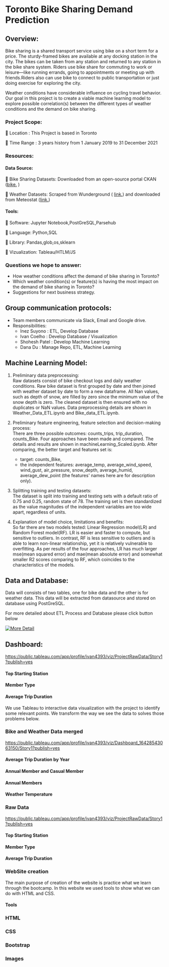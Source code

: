 

# Toronto Bike Sharing Demand Prediction 

## Overview: 

Bike sharing is a shared transport service using bike on a short term for a price. The sturdy-framed bikes are available at any docking station in the city. The bikes can be taken from any station and returned to any station in the bike share system. Riders use bike share for commuting to work or leisure—like running errands, going to appointments or meeting up with friends.Riders also can use bike to connect to public transportation or just doing exercise for exploring the city.  

Weather conditions have considerable influence on cycling travel behavior. Our goal in this project is to create a viable machine learning model to explore possible correlation(s) between the different types of weather conditions and the demand on bike sharing. 

### Project Scope: 
:large_orange_diamond: Location      : This Project is based in Toronto

:large_orange_diamond: Time Range    : 3 years history from 1 January 2019 to 31 December 2021 


### Resources:

#### Data Source:  
:large_orange_diamond: Bike Sharing Datasets: Downloaded from an open-source portal CKAN ([bike.](https://ckan0.cf.opendata.inter.prod-toronto.ca/tr/dataset/bike-share-toronto-ridership-data) )

:large_orange_diamond: Weather Datasets: Scraped from Wunderground ( [link.](https://www.wunderground.com/history/monthly/ca/toronto/CYTZ)) and downloaded from Meteostat ([link.](https://meteostat.net/en/station/71624?t=2019-01-01/2021-12-31))

#### Tools:
:large_orange_diamond: Software: Jupyter Notebook,PostGreSQL,Parsehub

:large_orange_diamond: Language: Python,SQL

:large_orange_diamond: Library: Pandas,glob,os,sklearn

:large_orange_diamond: Vizualization: Tableau/HTLM/JS


### Questions we hope to answer: 

* How weather conditions affect the demand of bike sharing in Toronto?
* Which weather condition(s) or feature(s) is having the most impact on the demand of bike sharing in Toronto? 
* Suggestions for next business strategy.  



## Group communication protocols:
* Team members communicate via Slack, Email and Google drive.  
* Responsibilities:
  - Inez Suyono   : ETL, Develop Database
  - Ivan Coelho   : Develop Database / Visualization
  - Shohesh Patel : Develop Machine Learning
  - Dana Du       : Manage Repo, ETL, Machine Learning

## Machine Learning Model:  
1. Preliminary data preprocessing:  
Raw datasets consist of bike checkout logs and daily weather conditions. Raw bike dataset is first grouped by date and then joined with weather dataset by date to form a new dataframe. All Nan values, such as depth of snow, are filled by zero since the minimum value of the snow depth is zero. The cleaned dataset is then ensured with no duplicates or NaN values. Data preprocessing details are shown in Weather_Data_ETL.ipynb and Bike_data_ETL.ipynb.  

2. Preliminary feature engineering, feature selection and decision-making process:  
There are three possible outcomes: counts_trips, trip_duration, counts_Bike. Four approaches have been made and compared. The details and results are shown in machineLearning_Scaled.ipynb. After comparing, the better target and features set is:  

    - target: counts_Bike,  
    - the independent features: average_temp, average_wind_speed, wind_gust, air_pressure, snow_depth, average_humid, average_dew_point (the features' names here are for description only).   

3. Splitting training and testing datasets:  
The dataset is split into training and testing sets with a default ratio of 0.75 and 0.25, random state of 78. The training set is then standardized as the value magnitudes of the independent variables are too wide apart, regardless of units. 

4. Explanation of model choice, limitations and benefits:  
So far there are two models tested: Linear Regression model(LR) and Random Forest model(RF).  LR is easier and faster to compute, but sensitive to outliers. In contrast, RF is less sensitive to outliers and is able to learn non-linear relationship, yet it is relatively vulnerable to overfitting. 
As per results of the four approaches, LR has much larger mse(mean squared error) and mae(mean absolute error) and somewhat smaller R2 scores comparing to RF, which coincides to the characteristics of the models.  


 ## Data and Database:
 Data will consists of two tables, one for bike data and the other is for weather data.
 This data will be extracted from datasource and stored on database using PostGreSQL. 
 
 For more detailed about ETL Process and Database please click button below

 <!-- Place this tag where you want the button to render. -->

   
<a href="https://github.com/kaylaisnomyname/group7/tree/Database_main/Database_bike_sharing"> ![More Detail](https://img.shields.io/badge/-DETAILS%20>>-brightgreen?style=for-the-badge)</a>


## Dashboard:


https://public.tableau.com/app/profile/ivan4393/viz/ProjectRawData/Story1?publish=yes

#### Top Starting Station
#### Member Type
#### Average Trip Duration



We use Tableau to interactive data visualization with the project to identify some relevant points. We transform the way we see the data to solves those problems below.

### Bike and Weather Data merged

https://public.tableau.com/app/profile/ivan4393/viz/Dashboard_16428543063150/Story1?publish=yes

#### Average Trip Duration by Year
#### Annual Member and Casual Member
#### Annual Members
#### Weather Temperature 

### Raw Data

https://public.tableau.com/app/profile/ivan4393/viz/ProjectRawData/Story1?publish=yes

#### Top Starting Station
#### Member Type
#### Average Trip Duration


### WebSite creation 

The main purpose of creation of the website is practice what we learn through the bootcamp. In this website we used tools to show what we can do with HTML and CSS.

#### Tools 

### HTML
### CSS
### Bootstrap
### Images






